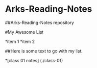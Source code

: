 # Arks-Reading-Notes

##Arks-Reading-Notes repository 

#My Awesome List

*item 1
*item 2

##Here is some text to go with my list.

*[class 01 notes] (./class-01)
